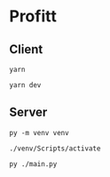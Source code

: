 # Profitt

## Client

`yarn`

`yarn dev`

## Server

`py -m venv venv`

`./venv/Scripts/activate`

`py ./main.py`
